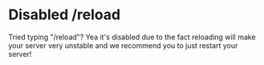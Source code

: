 # Disabled /reload

Tried typing "/reload"? Yea it's disabled due to the fact reloading will make your server very unstable and we recommend you to just restart your server!

